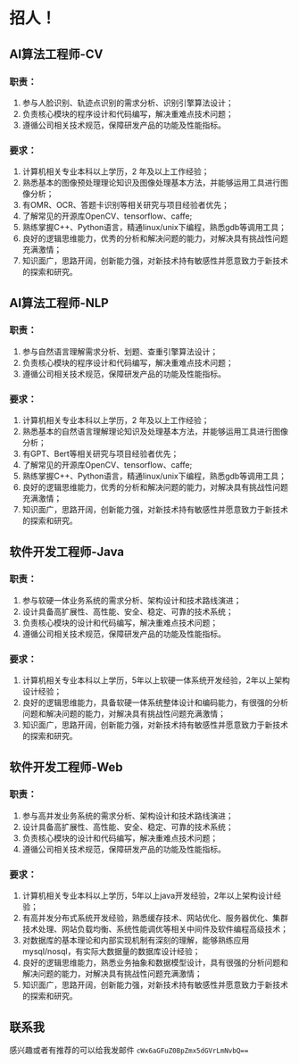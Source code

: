 # 招人！


## AI算法工程师-CV
### 职责：
1. 参与人脸识别、轨迹点识别的需求分析、识别引擎算法设计；
2. 负责核心模块的程序设计和代码编写，解决重难点技术问题；
3. 遵循公司相关技术规范，保障研发产品的功能及性能指标。
### 要求：
1. 计算机相关专业本科以上学历，2 年及以上工作经验；
2. 熟悉基本的图像预处理理论知识及图像处理基本方法，并能够运用工具进行图像分析；
3. 有OMR、OCR、答题卡识别等相关研究与项目经验者优先；
4. 了解常见的开源库OpenCV、tensorflow、caffe;
5. 熟练掌握C++、Python语言，精通linux/unix下编程，熟悉gdb等调用工具；
6. 良好的逻辑思维能力，优秀的分析和解决问题的能力，对解决具有挑战性问题充满激情；
7. 知识面广，思路开阔，创新能力强，对新技术持有敏感性并愿意致力于新技术的探索和研究。

## AI算法工程师-NLP
### 职责：
1. 参与自然语言理解需求分析、划题、查重引擎算法设计；
2. 负责核心模块的程序设计和代码编写，解决重难点技术问题；
3. 遵循公司相关技术规范，保障研发产品的功能及性能指标。
### 要求：
1. 计算机相关专业本科以上学历，2 年及以上工作经验；
2. 熟悉基本的自然语言理解理论知识及处理基本方法，并能够运用工具进行图像分析；
3. 有GPT、Bert等相关研究与项目经验者优先；
4. 了解常见的开源库OpenCV、tensorflow、caffe;
5. 熟练掌握C++、Python语言，精通linux/unix下编程，熟悉gdb等调用工具；
6. 良好的逻辑思维能力，优秀的分析和解决问题的能力，对解决具有挑战性问题充满激情；
7. 知识面广，思路开阔，创新能力强，对新技术持有敏感性并愿意致力于新技术的探索和研究。

## 软件开发工程师-Java
### 职责：
1. 参与软硬一体业务系统的需求分析、架构设计和技术路线演进；
2. 设计具备高扩展性、高性能、安全、稳定、可靠的技术系统；
3. 负责核心模块的设计和代码编写，解决重难点技术问题；
4. 遵循公司相关技术规范，保障研发产品的功能及性能指标。
### 要求：
1. 计算机相关专业本科以上学历，5年以上软硬一体系统开发经验，2年以上架构设计经验；
2. 良好的逻辑思维能力，具备软硬一体系统整体设计和编码能力，有很强的分析问题和解决问题的能力，对解决具有挑战性问题充满激情；
3. 知识面广，思路开阔，创新能力强，对新技术持有敏感性并愿意致力于新技术的探索和研究。

## 软件开发工程师-Web
### 职责：
1. 参与高并发业务系统的需求分析、架构设计和技术路线演进；
2. 设计具备高扩展性、高性能、安全、稳定、可靠的技术系统；
3. 负责核心模块的设计和代码编写，解决重难点技术问题；
4. 遵循公司相关技术规范，保障研发产品的功能及性能指标。
### 要求：
1. 计算机相关专业本科以上学历，5年以上java开发经验，2年以上架构设计经验；
2. 有高并发分布式系统开发经验，熟悉缓存技术、网站优化、服务器优化、集群技术处理、网站负载均衡、系统性能调优等相关中间件及软件编程高级技术；
3. 对数据库的基本理论和内部实现机制有深刻的理解，能够熟练应用mysql/nosql，有实际大数据量的数据库设计经验；
4. 良好的逻辑思维能力，熟悉业务抽象和数据模型设计，具有很强的分析问题和解决问题的能力，对解决具有挑战性问题充满激情；
5. 知识面广，思路开阔，创新能力强，对新技术持有敏感性并愿意致力于新技术的探索和研究。

## 联系我

感兴趣或者有推荐的可以给我发邮件 `cWx6aGFuZ0BpZmx5dGVrLmNvbQ==`
